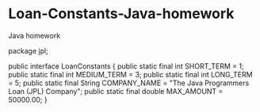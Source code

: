 # Loan-Constants-Java-homework
Java homework

package jpl;

public interface LoanConstants 
{
	public static final int SHORT_TERM = 1;
    public static final int MEDIUM_TERM = 3;
    public static final int LONG_TERM = 5;
    public static final String COMPANY_NAME = "The Java Programmers Loan (JPL) Company";
    public static final double MAX_AMOUNT = 50000.00;
}

